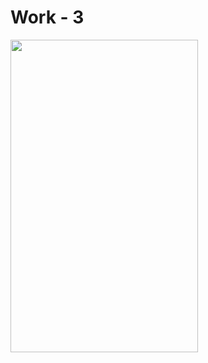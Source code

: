 # Work - 3
<img src="[https://github.com/enesrizayilmaz/picture.png](https://github.com/enesrizayilmaz/Techcareer_Flutter_Bootcamp/blob/main/work_3/picture.png)" width="300" height="500"/>
